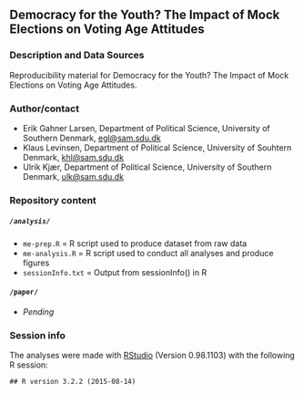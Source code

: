 Democracy for the Youth? The Impact of Mock Elections on Voting Age Attitudes
---

### Description and Data Sources
Reproducibility material for Democracy for the Youth? The Impact of Mock Elections on Voting Age Attitudes. 

### Author/contact

 - Erik Gahner Larsen, Department of Political Science, University of Southern Denmark, egl@sam.sdu.dk
 - Klaus Levinsen, Department of Political Science, University of Souhtern Denmark, khl@sam.sdu.dk
 - Ulrik Kjær, Department of Political Science, University of Southern Denmark, ulk@sam.sdu.dk

### Repository content

##### `/analysis/`

- `me-prep.R` = R script used to produce dataset from raw data
- `me-analysis.R` = R script used to conduct all analyses and produce figures
- `sessionInfo.txt` = Output from sessionInfo() in R

#### `/paper/` 

- _Pending_

### Session info

The analyses were made with [RStudio](http://www.rstudio.com/) (Version 0.98.1103) with the following R session:

```
## R version 3.2.2 (2015-08-14)

```
